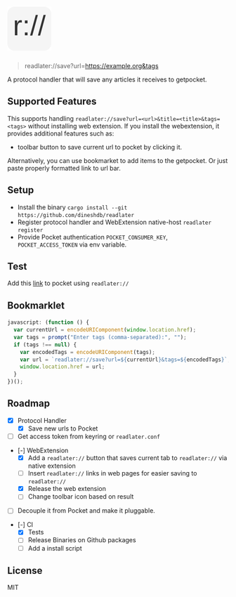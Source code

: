 # ![readlater:// logo](webext/icons/icon.svg "Logo")

> readlater://save?url=https://example.org&tags

A protocol handler that will save any articles it receives to getpocket.

## Supported Features

This supports handling `readlater://save?url=<url>&title=<title>&tags=<tags>`
without installing web extension. If you install the webextension, it provides
additional features such as:

- toolbar button to save current url to pocket by clicking it.

Alternatively, you can use bookmarket to add items to the getpocket. Or just
paste properly formatted link to url bar.

## Setup

- Install the binary `cargo install --git https://github.com/dineshdb/readlater`
- Register protocol handler and WebExtension native-host `readlater register`
- Provide Pocket authentication `POCKET_CONSUMER_KEY`, `POCKET_ACCESS_TOKEN` via
  env variable.

## Test

Add this [link](readlater://save?url=https://github.com/dineshdb/readlater) to
pocket using `readlater://`

## Bookmarklet

```javascript
javascript: (function () {
  var currentUrl = encodeURIComponent(window.location.href);
  var tags = prompt("Enter tags (comma-separated):", "");
  if (tags !== null) {
    var encodedTags = encodeURIComponent(tags);
    var url = `readlater://save?url=${currentUrl}&tags=${encodedTags}`;
    window.location.href = url;
  }
})();
```

## Roadmap

- [x] Protocol Handler
  - [x] Save new urls to Pocket
- [ ] Get access token from keyring or `readlater.conf`
- [-] WebExtension
  - [x] Add a `readlater://` button that saves current tab to `readlater://` via
        native extension
  - [ ] Insert `readlater://` links in web pages for easier saving to
        `readlater://`
  - [x] Release the web extension
  - [ ] Change toolbar icon based on result
- [ ] Decouple it from Pocket and make it pluggable.
- [-] CI
  - [x] Tests
  - [ ] Release Binaries on Github packages
  - [ ] Add a install script

## License

MIT
